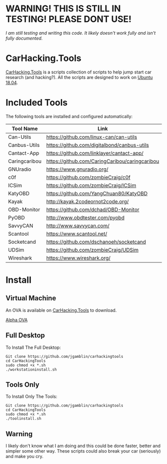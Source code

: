 
# WARNING!  THIS IS STILL IN TESTING!  PLEASE DONT USE!

*_I am still testing and writing this code.  It likely doesn't work fully and isn't fully documented._*

# CarHacking.Tools

[CarHacking.Tools](CarHacking.Tools) is a scripts collection of scripts to help jump start car research (and hacking?). All the scripts are designed to work on [Ubuntu 18.04](ubuntu.com).


# Included Tools

The following tools are installed and configured automatically:

|Tool Name     |Link         | Notes |
|-------------|-------------|-----|
| Can-Utils | https://github.com/linux-can/can-utils | |
| Canbus-Utils |  https://github.com/digitalbond/canbus-utils | |
| Cantact-App |  https://github.com/linklayer/cantact-app/ | |
| Caringcaribou |  https://github.com/CaringCaribou/caringcaribou | |
| GNUradio |  https://www.gnuradio.org/ | |
| c0f |  https://github.com/zombieCraig/c0f | |
| ICSim |  https://github.com/zombieCraig/ICSim | |
| KatyOBD |  https://github.com/YangChuan80/KatyOBD | |
| Kayak |  http://kayak.2codeornot2code.org/ | |
| OBD-Monitor |  https://github.com/dchad/OBD-Monitor | |
| PyOBD |  http://www.obdtester.com/pyobd ||
| SavvyCAN |  http://www.savvycan.com/ | |
| Scantool |  https://www.scantool.net/ | |
| Socketcand |  https://github.com/dschanoeh/socketcand | |
| UDSim |  https://github.com/zombieCraig/UDSim | |
| Wireshark |  https://www.wireshark.org/ | . |  


# Install

## Virtual Machine

An OVA is available on [CarHacking.Tools](CarHacking.Tools) to download.

[Alpha OVA](https://carhacking.tools/install/alpha/alpha180718/CarHackingDesktopAlpha.ova)

## Full Desktop

To Install The Full Desktop:
```
Git clone https://github.com/jgamblin/carhackingtools
cd CarHackingTools
sudo chmod +x *.sh
./workstationinstall.sh
```

## Tools Only

To Install Only The Tools:
```
Git clone https://github.com/jgamblin/carhackingtools
cd CarHackingTools
sudo chmod +x *.sh
./toolinstall.sh
```

## Warning
I likely don't know what I am doing and this could be done faster, better and simpler some other way. These scripts could also break your car (seriously) and make you cry.
